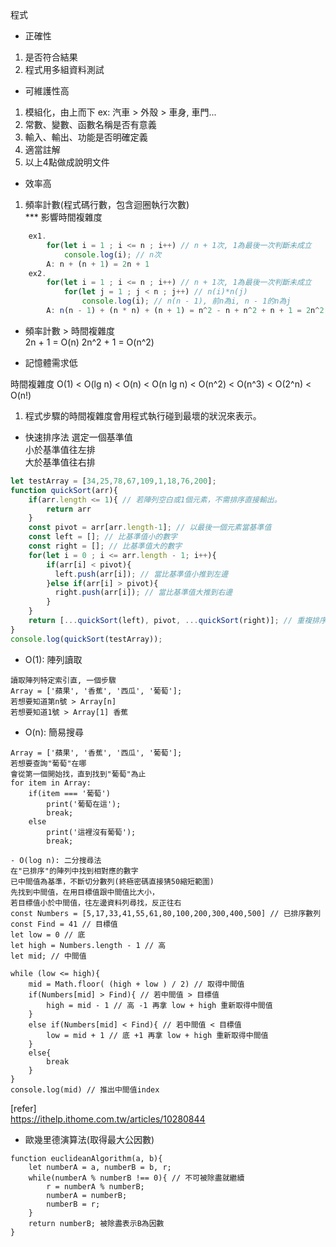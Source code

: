 程式
- 正確性
1. 是否符合結果
2. 程式用多組資料測試
- 可維護性高
1. 模組化，由上而下 ex: 汽車 > 外殼 > 車身, 車門...
2. 常數、變數、函數名稱是否有意義
3. 輸入、輸出、功能是否明確定義
4. 適當註解
5. 以上4點做成說明文件
- 效率高
1. 頻率計數(程式碼行數，包含迴圈執行次數) <br>
*** 影響時間複雜度
``` javascript
    ex1. 
        for(let i = 1 ; i <= n ; i++) // n + 1次, 1為最後一次判斷未成立 
            console.log(i); // n次
        A: n + (n + 1) = 2n + 1
    ex2.
        for(let i = 1 ; i <= n ; i++) // n + 1次, 1為最後一次判斷未成立 
            for(let j = 1 ; j < n ; j++) // n(i)*n(j)
                console.log(i); // n(n - 1), 前n為i, n - 1的n為j
        A: n(n - 1) + (n * n) + (n + 1) = n^2 - n + n^2 + n + 1 = 2n^2 + 1
```
- 頻率計數 > 時間複雜度<br>
2n + 1 = O(n)
2n^2 + 1 = O(n^2)

- 記憶體需求低

時間複雜度
O(1) < O(lg n) < O(n) < O(n lg n) < O(n^2) < O(n^3) < O(2^n) < O(n!)
1. 程式步驟的時間複雜度會用程式執行碰到最壞的狀況來表示。

- 快速排序法
選定一個基準值<br>
小於基準值往左排<br>
大於基準值往右排<br>
``` javascript
let testArray = [34,25,78,67,109,1,18,76,200];
function quickSort(arr){
	if(arr.length <= 1){ // 若陣列空白或1個元素，不需排序直接輸出。
    	return arr
    }
  	const pivot = arr[arr.length-1]; // 以最後一個元素當基準值
  	const left = []; // 比基準值小的數字
	const right = []; // 比基準值大的數字
  	for(let i = 0 ; i <= arr.length - 1; i++){
    	if(arr[i] < pivot){
          left.push(arr[i]); // 當比基準值小推到左邊
        }else if(arr[i] > pivot){
          right.push(arr[i]); // 當比基準值大推到右邊
        }
    }
  	return [...quickSort(left), pivot, ...quickSort(right)]; // 重複排序
}
console.log(quickSort(testArray));
```
- O(1): 陣列讀取
```
讀取陣列特定索引直, 一個步驟
Array = ['蘋果', '香蕉', '西瓜', '葡萄'];
若想要知道第n號 > Array[n]
若想要知道1號 > Array[1] 香蕉
```
- O(n): 簡易搜尋
```
Array = ['蘋果', '香蕉', '西瓜', '葡萄'];
若想要查詢"葡萄"在哪
會從第一個開始找，直到找到"葡萄"為止
for item in Array:
    if(item === '葡萄')
        print('葡萄在這');
        break;
    else
        print('這裡沒有葡萄');
        break;
```
```
- O(log n): 二分搜尋法
在"已排序"的陣列中找到相對應的數字
已中間值為基準，不斷切分數列(終極密碼直接猜50縮短範圍)
先找到中間值，在用目標值跟中間值比大小，
若目標值小於中間值，往左邊資料列尋找，反正往右
const Numbers = [5,17,33,41,55,61,80,100,200,300,400,500] // 已排序數列
const Find = 41 // 目標值
let low = 0 // 底
let high = Numbers.length - 1 // 高
let mid; // 中間值

while (low <= high){ 
	mid = Math.floor( (high + low ) / 2) // 取得中間值
    if(Numbers[mid] > Find){ // 若中間值 > 目標值
    	high = mid - 1 // 高 -1 再拿 low + high 重新取得中間值
    } 
    else if(Numbers[mid] < Find){ // 若中間值 < 目標值
        low = mid + 1 // 底 +1 再拿 low + high 重新取得中間值
    }
    else{
        break
    }
}
console.log(mid) // 推出中間值index
```
[refer]<br>
https://ithelp.ithome.com.tw/articles/10280844

- 歐幾里德演算法(取得最大公因數)
```
function euclideanAlgorithm(a, b){
    let numberA = a, numberB = b, r;
    while(numberA % numberB !== 0){ // 不可被除盡就繼續
        r = numberA % numberB;
        numberA = numberB;
        numberB = r;
    }
    return numberB; 被除盡表示B為因數
}
```